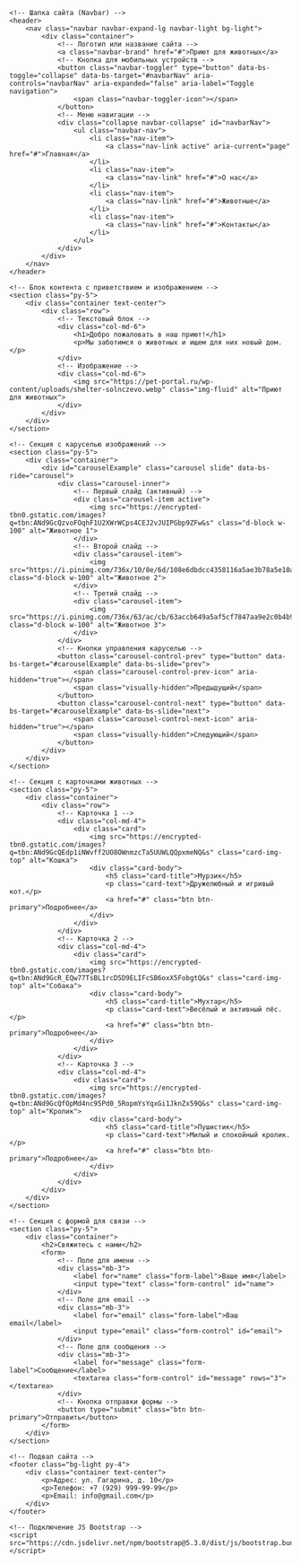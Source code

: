 <!DOCTYPE html>
<html lang="ru">
<head>
    <meta charset="UTF-8">
    <meta name="viewport" content="width=device-width, initial-scale=1.0">
    <title>Портфолио - Приют для животных</title>
    <!-- Подключение CSS Bootstrap -->
    <link href="https://cdn.jsdelivr.net/npm/bootstrap@5.3.0/dist/css/bootstrap.min.css" rel="stylesheet">
    <!-- Подключение собственных стилей -->
    <link rel="stylesheet" href="css/тк4.css">
</head>
<body>

    <!-- Шапка сайта (Navbar) -->
    <header>
        <nav class="navbar navbar-expand-lg navbar-light bg-light">
            <div class="container">
                <!-- Логотип или название сайта -->
                <a class="navbar-brand" href="#">Приют для животных</a>
                <!-- Кнопка для мобильных устройств -->
                <button class="navbar-toggler" type="button" data-bs-toggle="collapse" data-bs-target="#navbarNav" aria-controls="navbarNav" aria-expanded="false" aria-label="Toggle navigation">
                    <span class="navbar-toggler-icon"></span>
                </button>
                <!-- Меню навигации -->
                <div class="collapse navbar-collapse" id="navbarNav">
                    <ul class="navbar-nav">
                        <li class="nav-item">
                            <a class="nav-link active" aria-current="page" href="#">Главная</a>
                        </li>
                        <li class="nav-item">
                            <a class="nav-link" href="#">О нас</a>
                        </li>
                        <li class="nav-item">
                            <a class="nav-link" href="#">Животные</a>
                        </li>
                        <li class="nav-item">
                            <a class="nav-link" href="#">Контакты</a>
                        </li>
                    </ul>
                </div>
            </div>
        </nav>
    </header>

    <!-- Блок контента с приветствием и изображением -->
    <section class="py-5">
        <div class="container text-center">
            <div class="row">
                <!-- Текстовый блок -->
                <div class="col-md-6">
                    <h1>Добро пожаловать в наш приют!</h1>
                    <p>Мы заботимся о животных и ищем для них новый дом.</p>
                </div>
                <!-- Изображение -->
                <div class="col-md-6">
                    <img src="https://pet-portal.ru/wp-content/uploads/shelter-solnczevo.webp" class="img-fluid" alt="Приют для животных">
                </div>
            </div>
        </div>
    </section>

    <!-- Секция с каруселью изображений -->
    <section class="py-5">
        <div class="container">
            <div id="carouselExample" class="carousel slide" data-bs-ride="carousel">
                <div class="carousel-inner">
                    <!-- Первый слайд (активный) -->
                    <div class="carousel-item active">
                        <img src="https://encrypted-tbn0.gstatic.com/images?q=tbn:ANd9GcQzvoFOqhF1U2XWrWCps4CEJ2vJUIPGbp9ZFw&s" class="d-block w-100" alt="Животное 1">
                    </div>
                    <!-- Второй слайд -->
                    <div class="carousel-item">
                        <img src="https://i.pinimg.com/736x/10/8e/6d/108e6dbdcc4358116a5ae3b78a5e10a4.jpg" class="d-block w-100" alt="Животное 2">
                    </div>
                    <!-- Третий слайд -->
                    <div class="carousel-item">
                        <img src="https://i.pinimg.com/736x/63/ac/cb/63accb649a5af5cf7847aa9e2c0b4b92.jpg" class="d-block w-100" alt="Животное 3">
                    </div>
                </div>
                <!-- Кнопки управления каруселью -->
                <button class="carousel-control-prev" type="button" data-bs-target="#carouselExample" data-bs-slide="prev">
                    <span class="carousel-control-prev-icon" aria-hidden="true"></span>
                    <span class="visually-hidden">Предыдущий</span>
                </button>
                <button class="carousel-control-next" type="button" data-bs-target="#carouselExample" data-bs-slide="next">
                    <span class="carousel-control-next-icon" aria-hidden="true"></span>
                    <span class="visually-hidden">Следующий</span>
                </button>
            </div>
        </div>
    </section>

    <!-- Секция с карточками животных -->
    <section class="py-5">
        <div class="container">
            <div class="row">
                <!-- Карточка 1 -->
                <div class="col-md-4">
                    <div class="card">
                        <img src="https://encrypted-tbn0.gstatic.com/images?q=tbn:ANd9GcQEdp1iNWvff2UO8OWnmzcTa5UUWLQQpxmeNQ&s" class="card-img-top" alt="Кошка">
                        <div class="card-body">
                            <h5 class="card-title">Мурзик</h5>
                            <p class="card-text">Дружелюбный и игривый кот.</p>
                            <a href="#" class="btn btn-primary">Подробнее</a>
                        </div>
                    </div>
                </div>
                <!-- Карточка 2 -->
                <div class="col-md-4">
                    <div class="card">
                        <img src="https://encrypted-tbn0.gstatic.com/images?q=tbn:ANd9GcR_EQw77TsBL1rcD5D9ELIFcSB6oxX5FobgtQ&s" class="card-img-top" alt="Собака">
                        <div class="card-body">
                            <h5 class="card-title">Мухтар</h5>
                            <p class="card-text">Весёлый и активный пёс.</p>
                            <a href="#" class="btn btn-primary">Подробнее</a>
                        </div>
                    </div>
                </div>
                <!-- Карточка 3 -->
                <div class="col-md-4">
                    <div class="card">
                        <img src="https://encrypted-tbn0.gstatic.com/images?q=tbn:ANd9GcQfOpMd4nc95Pd0_5RopmYsYqxGi1JknZx59Q&s" class="card-img-top" alt="Кролик">
                        <div class="card-body">
                            <h5 class="card-title">Пушистик</h5>
                            <p class="card-text">Милый и спокойный кролик.</p>
                            <a href="#" class="btn btn-primary">Подробнее</a>
                        </div>
                    </div>
                </div>
            </div>
        </div>
    </section>

    <!-- Секция с формой для связи -->
    <section class="py-5">
        <div class="container">
            <h2>Свяжитесь с нами</h2>
            <form>
                <!-- Поле для имени -->
                <div class="mb-3">
                    <label for="name" class="form-label">Ваше имя</label>
                    <input type="text" class="form-control" id="name">
                </div>
                <!-- Поле для email -->
                <div class="mb-3">
                    <label for="email" class="form-label">Ваш email</label>
                    <input type="email" class="form-control" id="email">
                </div>
                <!-- Поле для сообщения -->
                <div class="mb-3">
                    <label for="message" class="form-label">Сообщение</label>
                    <textarea class="form-control" id="message" rows="3"></textarea>
                </div>
                <!-- Кнопка отправки формы -->
                <button type="submit" class="btn btn-primary">Отправить</button>
            </form>
        </div>
    </section>

    <!-- Подвал сайта -->
    <footer class="bg-light py-4">
        <div class="container text-center">
            <p>Адрес: ул. Гагарина, д. 10</p>
            <p>Телефон: +7 (929) 999-99-99</p>
            <p>Email: info@gmail.com</p>
        </div>
    </footer>

    <!-- Подключение JS Bootstrap -->
    <script src="https://cdn.jsdelivr.net/npm/bootstrap@5.3.0/dist/js/bootstrap.bundle.min.js"></script>
</body>
</html>
